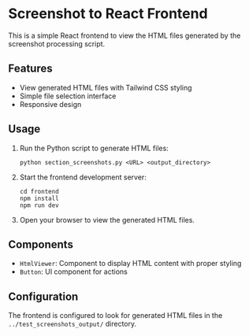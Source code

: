 # Screenshot to React Frontend

This is a simple React frontend to view the HTML files generated by the screenshot processing script.

## Features

- View generated HTML files with Tailwind CSS styling
- Simple file selection interface
- Responsive design

## Usage

1. Run the Python script to generate HTML files:
   ```
   python section_screenshots.py <URL> <output_directory>
   ```

2. Start the frontend development server:
   ```
   cd frontend
   npm install
   npm run dev
   ```

3. Open your browser to view the generated HTML files.

## Components

- `HtmlViewer`: Component to display HTML content with proper styling
- `Button`: UI component for actions

## Configuration

The frontend is configured to look for generated HTML files in the `../test_screenshots_output/` directory.